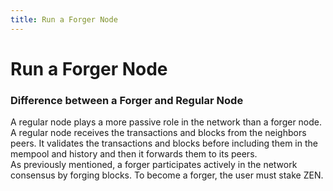 ```yaml
---
title: Run a Forger Node
---
```


# Run a Forger Node

### Difference between a Forger and Regular Node
A regular node plays a more passive role in the network than a forger node. A regular node receives the transactions and blocks from the neighbors peers. It validates the transactions and blocks before including them in the mempool and history and then it forwards them to its peers.  
As previously mentioned, a forger participates actively in the network consensus by forging blocks.
To become a forger, the user must stake ZEN.